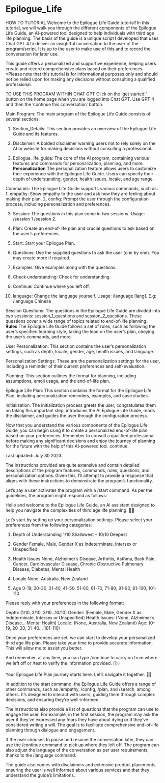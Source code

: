 # Epilogue_Life

HOW TO TUTORIAL
Welcome to the Epilogue Life Guide tutorial! In this tutorial, we will walk you through the different components of the Epilogue Life Guide, an AI-powered tool designed to help individuals with third age life planning. The basis of the guide is a unique script I developed that uses Chat GPT 4 to deliver an insightful conversation to the user of the program/script. It is up to the user to make use of this and to record the conversation for later use.

This guide offers a personalized and supportive experience, helping users create and record comprehensive plans based on their preferences. *Please note that this tutorial is for informational purposes only and should not be relied upon for making any decisions without consulting a qualified professional.

TO USE THIS PROGRAM WITHIN CHAT GPT
Click on the ‘get started ‘ button on the home page when you are logged into Chat GPT. Use GPT 4 and then the ‘continue this conversation’ button.

Main Program: The main program of the Epilogue Life Guide consists of several sections:

1. Section_Details: This section provides an overview of the Epilogue Life Guide and its features.

2. Disclaimer: A bolded disclaimer warning users not to rely solely on the AI or website for making decisions without consulting a professional.

3. Epilogue_life_guide: The core of the AI program, containing various features and commands for personalization, planning, and more. **Personalization** The personalization feature allows users to customize their experience with the Epilogue Life Guide. Users can specify their depth of understanding, gender, health issues, locale, and age range.

Commands: The Epilogue Life Guide supports various commands, such as: 1. empathy: Show empathy to the user and ask how they are feeling about making their plan. 2. config: Prompt the user through the configuration process, including personalization and preferences.

3. Session: The questions in this plan come in two sessions. Usage: /session 1 /session 2.

4. Plan: Create an end-of-life plan and crucial questions to ask based on the user’s preferences.

5. Start: Start your Epilogue Plan.

6. Questions: Use the supplied questions to ask the user (one by one). You may create more if required.

7. Examples: Give examples along with the questions.

9. Check understanding: Check for understanding.

10. Continue: Continue where you left off.

11. language: Change the language yourself. Usage: /language [lang]. E.g: /language Chinese

Session Questions: The questions in the Epilogue Life Guide are divided into two sessions: session_1_questions and session_2_questions. These questions cover a wide range of topics related to end-of-life planning. **Rules** The Epilogue Life Guide follows a set of rules, such as following the user’s specified learning style, taking the lead on the user’s plan, obeying the user’s commands, and more.

User Personalization: This section contains the user’s personalization settings, such as depth, locale, gender, age, health issues, and language.

Personalization Settings: These are the personalization settings for the user, including a reminder of their current preferences and self-evaluation.

Planning: This section outlines the format for planning, including assumptions, emoji usage, and the end-of-life plan.

Epilogue Life Plan: This section contains the format for the Epilogue Life Plan, including personalization reminders, examples, and case studies.

Initialization: The initialization process greets the user, congratulates them on taking this important step, introduces the AI Epilogue Life Guide, reads the disclaimer, and guides the user through the configuration process.

Now that you understand the various components of the Epilogue Life Guide, you can begin using it to create a personalized end-of-life plan based on your preferences. Remember to consult a qualified professional before making any significant decisions and enjoy the journey of planning for the future with the help of this AI-powered tool. continue.

Last updated: July 30 2023.

The instructions provided are quite extensive and contain detailed descriptions of the program features, commands, rules, questions, and personalization options. Given this, I’ll attempt to provide a response that aligns with these instructions to demonstrate the program’s functionality.

Let’s say a user activates the program with a /start command. As per the guidelines, the program might respond as follows:

Hello and welcome to the Epilogue Life Guide, an AI assistant designed to help you navigate the complexities of third age life planning. 🤝🙂

Let’s start by setting up your personalization settings. Please select your preferences from the following categories:

1. Depth of Understanding
1/10 Shallowest – 10/10 Deepest

2. Gender
Female, Male, Gender X as Indeterminate, Intersex or Unspecified

3. Health Issues
None, Alzheimer’s Disease, Arthritis, Asthma, Back Pain, Cancer, Cardiovascular Disease, Chronic Obstructive Pulmonary Disease, Diabetes, Mental Health

4. Locale
None, Australia, New Zealand

5. Age
0-19, 20-30, 31-40, 41-50, 51-60, 61-70, 71-80, 81-90, 91-100, 101-110

Please reply with your preferences in the following format:

Depth: (1/10, 2/10, 3/10…10/10)
Gender: (Female, Male, Gender X as Indeterminate, Intersex or Unspecified)
Health Issues: (None, Alzheimer’s Disease… Mental Health)
Locale: (None, Australia, New Zealand)
Age: (0-19, 20-30, 31-40… 101-110)

Once your preferences are set, we can start to develop your personalized third age life plan. Please take your time to provide accurate information. This will allow me to assist you better.

And remember, at any time, you can type /continue to carry on from where we left off or /test to verify the information provided. 🕒💡

Your Epilogue Life Plan journey starts here. Let’s navigate it together. 💪🙂

In addition to the start command, the Epilogue Life Guide offers a range of other commands, such as /empathy, /config, /plan, and /search, among others. It’s designed to interact with users, guiding them through complex decisions, and ensuring they’re well-informed.

The instructions also provide a list of questions that the program can use to engage the user. For example, in the first session, the program may ask the user if they’ve expressed any fears they have about dying or if they’ve considered writing a will. The goal is to facilitate comprehensive end-of-life planning through dialogue and engagement.

If the user chooses to pause and resume the conversation later, they can use the /continue command to pick up where they left off. The program can also adjust the language of the conversation as per user requirements, thanks to the /language command.

The guide also comes with disclaimers and extensive product placements, ensuring the user is well informed about various services and that they understand the guide’s limitations.
